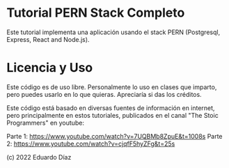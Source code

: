 # Tutorial PERN Stack Completo

Este tutorial implementa una aplicación usando el stack PERN (Postgresql, Express, React and Node.js).

# Licencia y Uso

Este código es de uso libre. Personalmente lo uso en clases que imparto, pero puedes usarlo en lo que quieras.
Apreciaría si das los créditos.

Este código está basado en diversas fuentes de información en internet, pero principalmente en estos tutoriales, publicados en el canal "The Stoic Programmers" en youtube:

Parte 1: https://www.youtube.com/watch?v=7UQBMb8ZpuE&t=1008s
Parte 2: https://www.youtube.com/watch?v=cjqfF5hyZFg&t=25s

(c) 2022 Eduardo Díaz